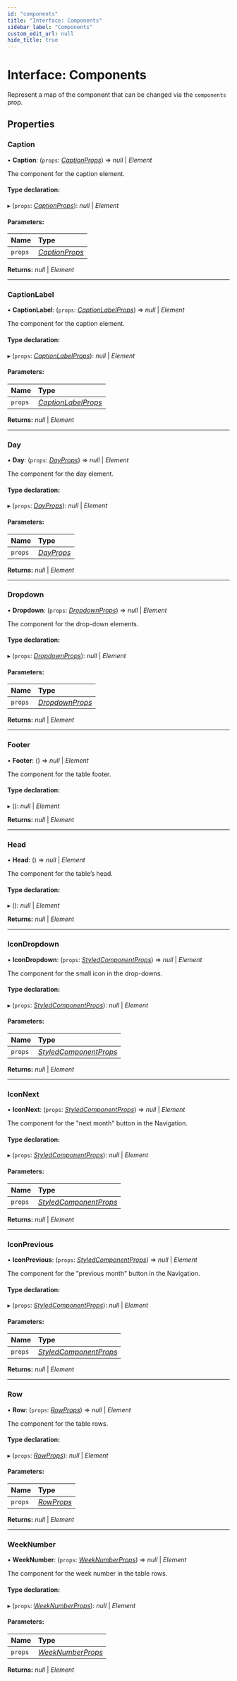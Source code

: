 ```yaml
---
id: "components"
title: "Interface: Components"
sidebar_label: "Components"
custom_edit_url: null
hide_title: true
---
```


# Interface: Components

Represent a map of the component that can be changed via the `components`
prop.

## Properties

### Caption

• **Caption**: (`props`: [*CaptionProps*](captionprops.md)) => *null* \| *Element*

The component for the caption element.

#### Type declaration:

▸ (`props`: [*CaptionProps*](captionprops.md)): *null* \| *Element*

#### Parameters:

Name | Type |
:------ | :------ |
`props` | [*CaptionProps*](captionprops.md) |

**Returns:** *null* \| *Element*

___

### CaptionLabel

• **CaptionLabel**: (`props`: [*CaptionLabelProps*](captionlabelprops.md)) => *null* \| *Element*

The component for the caption element.

#### Type declaration:

▸ (`props`: [*CaptionLabelProps*](captionlabelprops.md)): *null* \| *Element*

#### Parameters:

Name | Type |
:------ | :------ |
`props` | [*CaptionLabelProps*](captionlabelprops.md) |

**Returns:** *null* \| *Element*

___

### Day

• **Day**: (`props`: [*DayProps*](dayprops.md)) => *null* \| *Element*

The component for the day element.

#### Type declaration:

▸ (`props`: [*DayProps*](dayprops.md)): *null* \| *Element*

#### Parameters:

Name | Type |
:------ | :------ |
`props` | [*DayProps*](dayprops.md) |

**Returns:** *null* \| *Element*

___

### Dropdown

• **Dropdown**: (`props`: [*DropdownProps*](dropdownprops.md)) => *null* \| *Element*

The component for the drop-down elements.

#### Type declaration:

▸ (`props`: [*DropdownProps*](dropdownprops.md)): *null* \| *Element*

#### Parameters:

Name | Type |
:------ | :------ |
`props` | [*DropdownProps*](dropdownprops.md) |

**Returns:** *null* \| *Element*

___

### Footer

• **Footer**: () => *null* \| *Element*

The component for the table footer.

#### Type declaration:

▸ (): *null* \| *Element*

**Returns:** *null* \| *Element*

___

### Head

• **Head**: () => *null* \| *Element*

The component for the table’s head.

#### Type declaration:

▸ (): *null* \| *Element*

**Returns:** *null* \| *Element*

___

### IconDropdown

• **IconDropdown**: (`props`: [*StyledComponentProps*](styledcomponentprops.md)) => *null* \| *Element*

The component for the small icon in the drop-downs.

#### Type declaration:

▸ (`props`: [*StyledComponentProps*](styledcomponentprops.md)): *null* \| *Element*

#### Parameters:

Name | Type |
:------ | :------ |
`props` | [*StyledComponentProps*](styledcomponentprops.md) |

**Returns:** *null* \| *Element*

___

### IconNext

• **IconNext**: (`props`: [*StyledComponentProps*](styledcomponentprops.md)) => *null* \| *Element*

The component for the "next month" button in the Navigation.

#### Type declaration:

▸ (`props`: [*StyledComponentProps*](styledcomponentprops.md)): *null* \| *Element*

#### Parameters:

Name | Type |
:------ | :------ |
`props` | [*StyledComponentProps*](styledcomponentprops.md) |

**Returns:** *null* \| *Element*

___

### IconPrevious

• **IconPrevious**: (`props`: [*StyledComponentProps*](styledcomponentprops.md)) => *null* \| *Element*

The component for the "previous month" button in the Navigation.

#### Type declaration:

▸ (`props`: [*StyledComponentProps*](styledcomponentprops.md)): *null* \| *Element*

#### Parameters:

Name | Type |
:------ | :------ |
`props` | [*StyledComponentProps*](styledcomponentprops.md) |

**Returns:** *null* \| *Element*

___

### Row

• **Row**: (`props`: [*RowProps*](rowprops.md)) => *null* \| *Element*

The component for the table rows.

#### Type declaration:

▸ (`props`: [*RowProps*](rowprops.md)): *null* \| *Element*

#### Parameters:

Name | Type |
:------ | :------ |
`props` | [*RowProps*](rowprops.md) |

**Returns:** *null* \| *Element*

___

### WeekNumber

• **WeekNumber**: (`props`: [*WeekNumberProps*](weeknumberprops.md)) => *null* \| *Element*

The component for the week number in the table rows.

#### Type declaration:

▸ (`props`: [*WeekNumberProps*](weeknumberprops.md)): *null* \| *Element*

#### Parameters:

Name | Type |
:------ | :------ |
`props` | [*WeekNumberProps*](weeknumberprops.md) |

**Returns:** *null* \| *Element*
